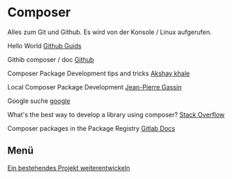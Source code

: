 # Composer
Alles zum Git und Github. Es wird von der Konsole / Linux aufgerufen.

Hello World
[Github Guids](https://guides.github.com/activities/hello-world/)

Githib composer / doc
[Github](https://github.com/composer/composer/tree/master/doc)

Composer Package Development tips and tricks
[Akshay khale](https://medium.com/@TheAkshayKhale/composer-package-development-tricks-and-tips-89f2208426eb)

Local Composer Package Development
[Jean-Pierre Gassin](https://medium.com/pvtl/local-composer-package-development-47ac5c0e5bb4)

Google suche
[google](https://www.google.de/search?newwindow=1&sxsrf=ALeKk02f1wuHA0SZBUCR4phMFhcImbjKZQ%3A1608111653130&ei=JdbZX92jB6XMgweT7Yog&q=composer+new+project&oq=composer+new+project&gs_lcp=CgZwc3ktYWIQDDIGCAAQBxAeMgIIADIGCAAQBxAeMgYIABAHEB4yBQgAEMsBMgYIABAFEB4yBggAEAUQHjIGCAAQCBAeMgYIABAIEB4yBggAEAgQHjoECAAQRzoGCAAQFhAeOggIABAWEAoQHjoECCMQJzoHCAAQFBCHAjoHCCMQsAIQJzoECAAQDToICAAQCBAHEB46CAgAEAcQHhATOgoIABAHEAUQHhATOgoIABAIEAcQHhATUJe_Nli43jZgnKA3aABwA3gAgAFKiAHWA5IBATeYAQCgAQGqAQdnd3Mtd2l6yAEIwAEB&sclient=psy-ab&ved=0ahUKEwidyt_emtLtAhUl5uAKHZO2AgQQ4dUDCA0)

What's the best way to develop a library using composer?
[Stack Overflow](https://stackoverflow.com/questions/19767575/whats-the-best-way-to-develop-a-library-using-composer)

Composer packages in the Package Registry
[Gitlab Docs](https://docs.gitlab.com/13.6/ee/user/packages/composer_repository/)


## Menü

[Ein bestehendes Projekt weiterentwickeln](BestehendWeiterentwickeln.md)






